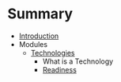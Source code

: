 # Summary

* [Introduction](README.md)
* Modules
   * [Technologies](technologies.md)
       * What is a Technology
       * [Readiness](readiness.md)

